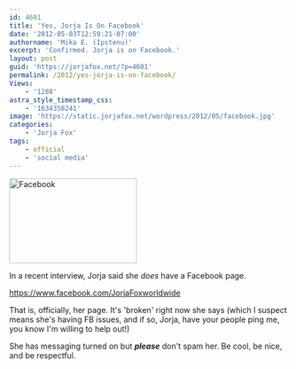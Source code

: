 ```yaml
---
id: 4601
title: 'Yes, Jorja Is On Facebook'
date: '2012-05-03T12:59:21-07:00'
authorname: 'Mika E. (Ipstenu)'
excerpt: 'Confirmed. Jorja is on Facebook.'
layout: post
guid: 'https://jorjafox.net/?p=4601'
permalink: /2012/yes-jorja-is-on-facebook/
Views:
    - '1288'
astra_style_timestamp_css:
    - '1634358241'
image: 'https://static.jorjafox.net/wordpress/2012/05/facebook.jpg'
categories:
    - 'Jorja Fox'
tags:
    - official
    - 'social media'
---
```


<img class="alignleft size-medium wp-image-4602" title="Facebook" src="//static.jorjafox.net/wordpress/2012/05/facebook-230x153.jpg" alt="Facebook" width="230" height="153" />

In a recent interview, Jorja said she _does_ have a Facebook page.

<a href="https://www.facebook.com/JorjaFoxworldwide">https://www.facebook.com/JorjaFoxworldwide</a>

That is, officially, her page. It's 'broken' right now she says (which I suspect means she's having FB issues, and if so, Jorja, have your people ping me, you know I'm willing to help out!)

She has messaging turned on but _**please**_ don't spam her. Be cool, be nice, and be respectful.
